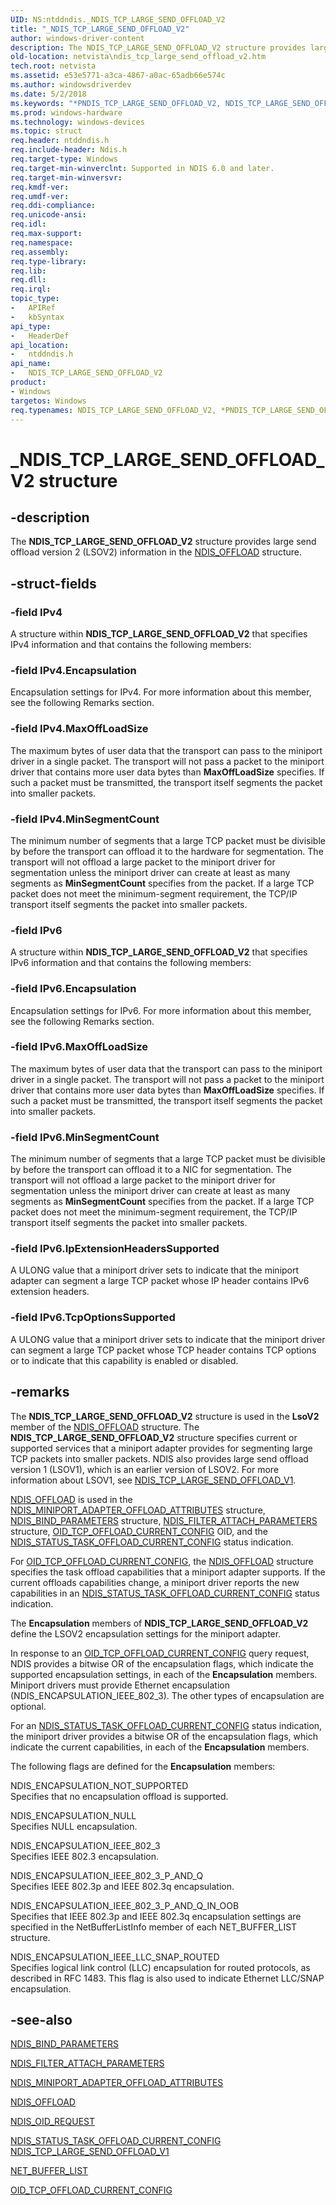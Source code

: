 ```yaml
---
UID: NS:ntddndis._NDIS_TCP_LARGE_SEND_OFFLOAD_V2
title: "_NDIS_TCP_LARGE_SEND_OFFLOAD_V2"
author: windows-driver-content
description: The NDIS_TCP_LARGE_SEND_OFFLOAD_V2 structure provides large send offload version 2 (LSOV2) information in the NDIS_OFFLOAD structure.
old-location: netvista\ndis_tcp_large_send_offload_v2.htm
tech.root: netvista
ms.assetid: e53e5771-a3ca-4867-a0ac-65adb66e574c
ms.author: windowsdriverdev
ms.date: 5/2/2018
ms.keywords: "*PNDIS_TCP_LARGE_SEND_OFFLOAD_V2, NDIS_TCP_LARGE_SEND_OFFLOAD_V2, NDIS_TCP_LARGE_SEND_OFFLOAD_V2 structure [Network Drivers Starting with Windows Vista], PNDIS_TCP_LARGE_SEND_OFFLOAD_V2, PNDIS_TCP_LARGE_SEND_OFFLOAD_V2 structure pointer [Network Drivers Starting with Windows Vista], _NDIS_TCP_LARGE_SEND_OFFLOAD_V2, netvista.ndis_tcp_large_send_offload_v2, ntddndis/NDIS_TCP_LARGE_SEND_OFFLOAD_V2, ntddndis/PNDIS_TCP_LARGE_SEND_OFFLOAD_V2, tcpip_offload_ref_739d5001-8b37-437f-ad2e-8ad817feb59d.xml"
ms.prod: windows-hardware
ms.technology: windows-devices
ms.topic: struct
req.header: ntddndis.h
req.include-header: Ndis.h
req.target-type: Windows
req.target-min-winverclnt: Supported in NDIS 6.0 and later.
req.target-min-winversvr: 
req.kmdf-ver: 
req.umdf-ver: 
req.ddi-compliance: 
req.unicode-ansi: 
req.idl: 
req.max-support: 
req.namespace: 
req.assembly: 
req.type-library: 
req.lib: 
req.dll: 
req.irql: 
topic_type:
-	APIRef
-	kbSyntax
api_type:
-	HeaderDef
api_location:
-	ntddndis.h
api_name:
-	NDIS_TCP_LARGE_SEND_OFFLOAD_V2
product:
- Windows
targetos: Windows
req.typenames: NDIS_TCP_LARGE_SEND_OFFLOAD_V2, *PNDIS_TCP_LARGE_SEND_OFFLOAD_V2
---
```


# _NDIS_TCP_LARGE_SEND_OFFLOAD_V2 structure


## -description


The <b>NDIS_TCP_LARGE_SEND_OFFLOAD_V2</b> structure provides large send offload version 2 (LSOV2)
  information in the 
  <a href="https://msdn.microsoft.com/library/windows/hardware/ff566599">NDIS_OFFLOAD</a> structure.


## -struct-fields




### -field IPv4

A structure within <b>NDIS_TCP_LARGE_SEND_OFFLOAD_V2</b> that specifies IPv4 information and that
     contains the following members:
     


### -field IPv4.Encapsulation

Encapsulation settings for IPv4. For more information about this member, see the following
       Remarks section.


### -field IPv4.MaxOffLoadSize

The maximum bytes of user data that the transport can pass to the miniport driver in a single
       packet. The transport will not pass a packet to the miniport driver that contains more user data bytes
       than 
       <b>MaxOffLoadSize</b> specifies. If such a packet must be transmitted, the transport itself segments
       the packet into smaller packets.


### -field IPv4.MinSegmentCount

The minimum number of segments that a large TCP packet must be divisible by before the transport
       can offload it to the hardware for segmentation. The transport will not offload a large packet to the
       miniport driver for segmentation unless the miniport driver can create at least as many segments as 
       <b>MinSegmentCount</b> specifies from the packet. If a large TCP packet does not meet the
       minimum-segment requirement, the TCP/IP transport itself segments the packet into smaller
       packets.


### -field IPv6

A structure within <b>NDIS_TCP_LARGE_SEND_OFFLOAD_V2</b> that specifies IPv6 information and that
     contains the following members:
     


### -field IPv6.Encapsulation

Encapsulation settings for IPv6. For more information about this member, see the following
       Remarks section.


### -field IPv6.MaxOffLoadSize

The maximum bytes of user data that the transport can pass to the miniport driver in a single
       packet. The transport will not pass a packet to the miniport driver that contains more user data bytes
       than 
       <b>MaxOffLoadSize</b> specifies. If such a packet must be transmitted, the transport itself segments
       the packet into smaller packets.


### -field IPv6.MinSegmentCount

The minimum number of segments that a large TCP packet must be divisible by before the transport
       can offload it to a NIC for segmentation. The transport will not offload a large packet to the
       miniport driver for segmentation unless the miniport driver can create at least as many segments as 
       <b>MinSegmentCount</b> specifies from the packet. If a large TCP packet does not meet the
       minimum-segment requirement, the TCP/IP transport itself segments the packet into smaller
       packets.


### -field IPv6.IpExtensionHeadersSupported

A ULONG value that a miniport driver sets to indicate that the miniport adapter can segment a
       large TCP packet whose IP header contains IPv6 extension headers.


### -field IPv6.TcpOptionsSupported

A ULONG value that a miniport driver sets to indicate that the miniport driver can segment a
       large TCP packet whose TCP header contains TCP options or to indicate that this capability is enabled
       or disabled.


## -remarks



The <b>NDIS_TCP_LARGE_SEND_OFFLOAD_V2</b> structure is used in the 
    <b>LsoV2</b> member of the 
    <a href="https://msdn.microsoft.com/library/windows/hardware/ff566599">NDIS_OFFLOAD</a> structure. The
    <b>NDIS_TCP_LARGE_SEND_OFFLOAD_V2</b> structure specifies current or supported services that a miniport adapter
    provides for segmenting large TCP packets into smaller packets. NDIS also provides large send offload
    version 1 (LSOV1), which is an earlier version of LSOV2. For more information about LSOV1, see 
    <a href="https://msdn.microsoft.com/3e26b6ae-15e1-41d5-b00d-3e09c1534413">
    NDIS_TCP_LARGE_SEND_OFFLOAD_V1</a>.


<a href="https://msdn.microsoft.com/library/windows/hardware/ff566599">NDIS_OFFLOAD</a> is used in the 
    <a href="https://msdn.microsoft.com/9ce875fc-ed3f-43e9-bfbc-081f02cb1999">
    NDIS_MINIPORT_ADAPTER_OFFLOAD_ATTRIBUTES</a> structure, 
    <a href="https://msdn.microsoft.com/library/windows/hardware/ff564832">NDIS_BIND_PARAMETERS</a> structure, 
    <a href="https://msdn.microsoft.com/d46a1e62-9d03-4ab9-86f6-81b06c04d0f6">
    NDIS_FILTER_ATTACH_PARAMETERS</a> structure, 
    <a href="https://docs.microsoft.com/windows-hardware/drivers/network/oid-tcp-offload-current-config">
    OID_TCP_OFFLOAD_CURRENT_CONFIG</a> OID, and the 
    <a href="https://msdn.microsoft.com/library/windows/hardware/ff567424">
    NDIS_STATUS_TASK_OFFLOAD_CURRENT_CONFIG</a> status indication.

For 
    <a href="https://docs.microsoft.com/windows-hardware/drivers/network/oid-tcp-offload-current-config">OID_TCP_OFFLOAD_CURRENT_CONFIG</a>,
    the <a href="https://msdn.microsoft.com/library/windows/hardware/ff566599">NDIS_OFFLOAD</a> structure specifies the task offload capabilities that a miniport adapter supports. If
    the current offloads capabilities change, a miniport driver reports the new capabilities in an 
    <a href="https://msdn.microsoft.com/library/windows/hardware/ff567424">
    NDIS_STATUS_TASK_OFFLOAD_CURRENT_CONFIG</a> status indication.

The 
    <b>Encapsulation</b> members of <b>NDIS_TCP_LARGE_SEND_OFFLOAD_V2</b> define the LSOV2 encapsulation settings for
    the miniport adapter.

In response to an 
    <a href="https://docs.microsoft.com/windows-hardware/drivers/network/oid-tcp-offload-current-config">
    OID_TCP_OFFLOAD_CURRENT_CONFIG</a> query request, NDIS provides a bitwise OR of the encapsulation
    flags, which indicate the supported encapsulation settings, in each of the 
    <b>Encapsulation</b> members. Miniport drivers must provide Ethernet encapsulation
    (NDIS_ENCAPSULATION_IEEE_802_3). The other types of encapsulation are optional.

For an 
    <a href="https://msdn.microsoft.com/library/windows/hardware/ff567424">
    NDIS_STATUS_TASK_OFFLOAD_CURRENT_CONFIG</a> status indication, the miniport driver provides a bitwise
    OR of the encapsulation flags, which indicate the current capabilities, in each of the 
    <b>Encapsulation</b> members.

The following flags are defined for the 
    <b>Encapsulation</b> members:

NDIS_ENCAPSULATION_NOT_SUPPORTED  
Specifies that no encapsulation offload is supported.

NDIS_ENCAPSULATION_NULL  
Specifies NULL encapsulation.

NDIS_ENCAPSULATION_IEEE_802_3  
Specifies IEEE 802.3 encapsulation.

NDIS_ENCAPSULATION_IEEE_802_3_P_AND_Q  
Specifies IEEE 802.3p and IEEE 802.3q encapsulation.

NDIS_ENCAPSULATION_IEEE_802_3_P_AND_Q_IN_OOB  
Specifies that IEEE 802.3p and IEEE 802.3q encapsulation settings are specified in the NetBufferListInfo member of each NET_BUFFER_LIST structure.

NDIS_ENCAPSULATION_IEEE_LLC_SNAP_ROUTED  
Specifies logical link control (LLC) encapsulation for routed protocols, as described in RFC 1483. This flag is also used to indicate Ethernet LLC/SNAP encapsulation.

## -see-also




<a href="https://msdn.microsoft.com/library/windows/hardware/ff564832">NDIS_BIND_PARAMETERS</a>



<a href="https://msdn.microsoft.com/library/windows/hardware/ff565481">NDIS_FILTER_ATTACH_PARAMETERS</a>



<a href="https://msdn.microsoft.com/9ce875fc-ed3f-43e9-bfbc-081f02cb1999">
   NDIS_MINIPORT_ADAPTER_OFFLOAD_ATTRIBUTES</a>



<a href="https://msdn.microsoft.com/library/windows/hardware/ff566599">NDIS_OFFLOAD</a>



<a href="https://msdn.microsoft.com/library/windows/hardware/ff566710">NDIS_OID_REQUEST</a>



<a href="https://msdn.microsoft.com/library/windows/hardware/ff567424">
   NDIS_STATUS_TASK_OFFLOAD_CURRENT_CONFIG</a>



<a href="https://msdn.microsoft.com/3e26b6ae-15e1-41d5-b00d-3e09c1534413">
   NDIS_TCP_LARGE_SEND_OFFLOAD_V1</a>



<a href="https://msdn.microsoft.com/library/windows/hardware/ff568388">NET_BUFFER_LIST</a>



<a href="https://docs.microsoft.com/windows-hardware/drivers/network/oid-tcp-offload-current-config">OID_TCP_OFFLOAD_CURRENT_CONFIG</a>
 

 

